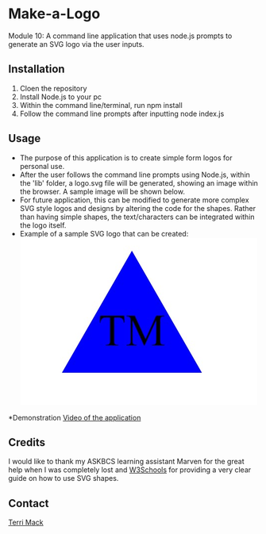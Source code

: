 # Make-a-Logo
Module 10: A command line application that uses node.js prompts to generate an SVG logo via the user inputs.

## Installation
1. Cloen the repository
2. Install Node.js to your pc
3. Within the command line/terminal, run npm install
4. Follow the command line prompts after inputting node index.js 

## Usage 
* The purpose of this application is to create simple form logos for personal use. 
* After the user follows the command line prompts using Node.js, within the 'lib' folder, a logo.svg file will be generated, showing an image within the browser. A sample image will be shown below.
* For future application, this can be modified to generate more complex SVG style logos and designs by altering the code for the shapes. Rather than having simple shapes, the text/characters can be integrated within the logo itself. 
* Example of a sample SVG logo that can be created:
![Screenshot](./examples/sample-svg-logo.jpg)

*Demonstration [Video of the application]()

## Credits

I would like to thank my ASKBCS learning assistant Marven for the great help when I was completely lost and [W3Schools](https://www.w3schools.com/?gclid=Cj0KCQjwtsCgBhDEARIsAE7RYh23GOF_0vlF06ht_LxkvbjxTPC0kmgQNPK6WKwqNRr6qHeXTrOtTVIaAsxREALw_wcB) for providing a very clear guide on how to use SVG shapes. 

## Contact
[Terri Mack](https://github.com/terrinmack?tab=repositories)
